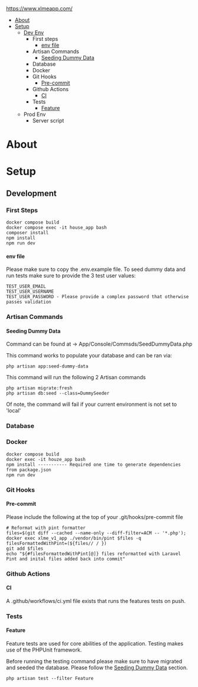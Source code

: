 https://www.xlmeapp.com/

- [About](#about)
- [Setup](#setup)
    - [Dev Env](#development)
        - First steps
            - [env file](#env-file)
        - Artisan Commands
            - [Seeding Dummy Data](#seeding-dummy-data)
        - Database
        - Docker
        - Git Hooks
            - [Pre-commit](#pre-commit)
        - Github Actions
            - [CI](#ci)
        - Tests
            - [Feature](#feature)
    - Prod Env
        - Server script


# About

  
# Setup  

## Development

### First Steps

```
docker compose build
docker compose exec -it house_app bash
composer install
npm install
npm run dev
```

#### env file
Please make sure to copy the .env.example file. To seed dummy data and run tests make sure to provide the 3 test user values:
```
TEST_USER_EMAIL
TEST_USER_USERNAME
TEST_USER_PASSWORD - Please provide a complex password that otherwise passes validation
``` 

### Artisan Commands

#### Seeding Dummy Data
Command can be found at -> App/Console/Commsds/SeedDummyData.php

This command works to populate your database and can be ran via:
```
php artisan app:seed-dummy-data
```
This command will run the following 2 Artisan commands
```
php artisan migrate:fresh
php artisan db:seed --class=DummySeeder
```
Of note, the command will fail if your current environment is not set to 'local'

### Database

### Docker
```
docker compose build
docker exec -it houze_app bash
npm install ----------- Required one time to generate dependencies from package.json
npm run dev
```

### Git Hooks

#### Pre-commit
Please include the following at the top of your .git/hooks/pre-commit file
```
# Reformat with pint formatter
files=$(git diff --cached --name-only --diff-filter=ACM -- '*.php');
docker exec xlme_v1_app ./vendor/bin/pint $files -q
filesFormattedWithPint=(${files// / })
git add $files
echo "${#filesFormattedWithPint[@]} files reformatted with Laravel Pint and inital files added back into commit"
```

### Github Actions

#### CI
A .github/workflows/ci.yml file exists that runs the features tests on push.


### Tests

#### Feature
Feature tests are used for core abilities of the application. Testing makes use of the PHPUnit framework.

Before running the testing command please make sure to have migrated and seeded the database. Please follow the [Seeding Dummy Data](#seeding-dummy-data) section.
```
php artisan test --filter Feature
``` 